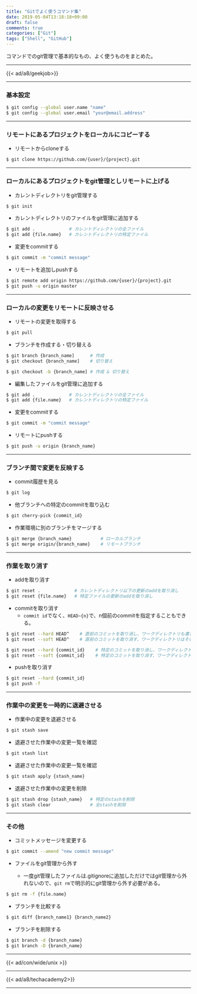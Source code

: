 ```yaml
---
title: "Gitでよく使うコマンド集"
date: 2019-05-04T13:18:18+09:00
draft: false
comments: true
categories: ["Git"]
tags: ["Shell", "GitHub"]
---
```


コマンドでのgit管理で基本的なもの、よく使うものをまとめた。

<!--more-->

---

{{< ad/a8/geekjob>}}

---

### 基本設定

```sh
$ git config --global user.name "name"
$ git config --global user.email "your@email.address"
```

---

### リモートにあるプロジェクトをローカルにコピーする

- リモートからcloneする

```sh
$ git clone https://github.com/{user}/{project}.git
```

---

### ローカルにあるプロジェクトをgit管理としリモートに上げる

- カレントディレクトリをgit管理する

```sh
$ git init
```

- カレントディレクトリのファイルをgit管理に追加する

```sh
$ git add .             # カレントディレクトリの全ファイル
$ git add {file.name}   # カレントディレクトリの特定ファイル
```

- 変更をcommitする

```sh
$ git commit -m "commit message"
```

- リモートを追加しpushする

```sh
$ git remote add origin https://github.com/{user}/{project}.git
$ git push -u origin master
```

---

### ローカルの変更をリモートに反映させる

- リモートの変更を取得する

```sh
$ git pull
```

- ブランチを作成する・切り替える

```sh
$ git branch {branch_name]      # 作成
$ git checkout {branch_name]    # 切り替え

$ git checkout -b {branch_name] # 作成 & 切り替え
```

- 編集したファイルをgit管理に追加する

```sh
$ git add .             # カレントディレクトリの全ファイル
$ git add {file.name}   # カレントディレクトリの特定ファイル
```

- 変更をcommitする

```sh
$ git commit -m "commit message"
```

- リモートにpushする

```sh
$ git push -u origin {branch_name}
```

---

### ブランチ間で変更を反映する

- commit履歴を見る

```sh
$ git log
```

- 他ブランチへの特定のcommitを取り込む

```sh
$ git cherry-pick {commit_id}
```

- 作業環境に別のブランチをマージする

```sh
$ git merge {branch_name}           # ローカルブランチ
$ git merge origin/{branch_name}    # リモートブランチ
```

---

### 作業を取り消す

- addを取り消す

```sh
$ git reset .             # カレントディレクトリ以下の更新のaddを取り消し
$ git reset {file.name}   # 特定ファイルの更新のaddを取り消し
```

- commitを取り消す
  - `commit id`でなく、`HEAD~{n}`で、n個前のcommitを指定することもできる。

```sh
$ git reset --hard HEAD^    # 直前のコミットを取り消し、ワークディレクトリも書き換える
$ git reset --soft HEAD^    # 直前のコミットを取り消す、ワークディレクトリはそのまま

$ git reset --hard {commit_id}    # 特定のコミットを取り消し、ワークディレクトリも書き換える
$ git reset --soft {commit_id}    # 特定のコミットを取り消す、ワークディレクトリはそのまま
```

- pushを取り消す

```sh
$ git reset --hard {commit_id}
$ git push -f
```

---

### 作業中の変更を一時的に退避させる

- 作業中の変更を退避させる

```sh
$ git stash save
```

- 退避させた作業中の変更一覧を確認

```sh
$ git stash list
```

- 退避させた作業中の変更一覧を確認

```sh
$ git stash apply {stash_name}
```

- 退避させた作業中の変更を削除

```sh
$ git stash drop {stash_name}   # 特定のstashを削除
$ git stash clear               # 全stashを削除
```

---

### その他

- コミットメッセージを変更する

```sh
$ git commit --amend "new commit message"
```

- ファイルをgit管理から外す

  - 一度git管理したファイルは.gitignoreに追加しただけではgit管理から外れないので、`git rm`で明示的にgit管理から外す必要がある。

```sh
$ git rm -f {file.name}
```

- ブランチを比較する

```sh
$ git diff {branch_name1} {branch_name2}
```

- ブランチを削除する

```sh
$ git branch -d {branch_name}
$ git branch -D {branch_name}
```

---

{{< ad/con/wide/unix >}}

---

{{< ad/a8/techacademy2>}}

---